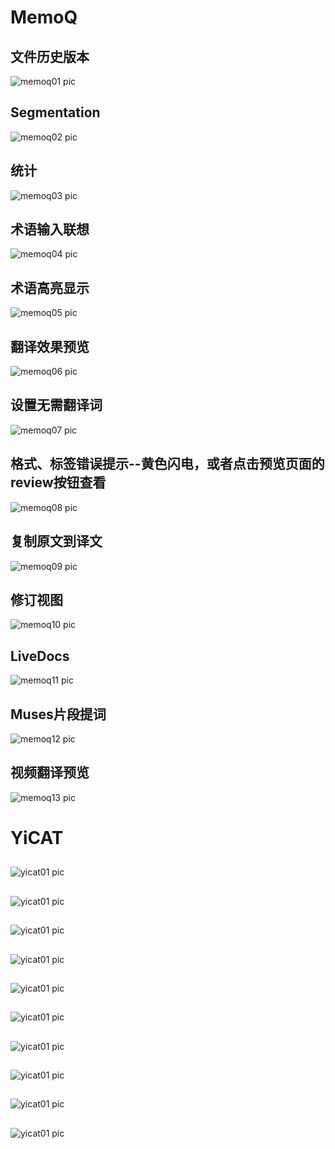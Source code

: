 # MemoQ

## 文件历史版本

![memoq01 pic](https://github.com/JayKay7812/Database-Theory-2/blob/master/课后作业01/img/memoq01.png)

## Segmentation

![memoq02 pic](https://github.com/JayKay7812/Database-Theory-2/blob/master/课后作业01/img/memoq02.png)

## 统计

![memoq03 pic](https://github.com/JayKay7812/Database-Theory-2/blob/master/课后作业01/img/memoq03.png)

## 术语输入联想

![memoq04 pic](https://github.com/JayKay7812/Database-Theory-2/blob/master/课后作业01/img/memoq04.png)

## 术语高亮显示

![memoq05 pic](https://github.com/JayKay7812/Database-Theory-2/blob/master/课后作业01/img/memoq05.png)

## 翻译效果预览

![memoq06 pic](https://github.com/JayKay7812/Database-Theory-2/blob/master/课后作业01/img/memoq06.png)

## 设置无需翻译词

![memoq07 pic](https://github.com/JayKay7812/Database-Theory-2/blob/master/课后作业01/img/memoq07.png)

## 格式、标签错误提示--黄色闪电，或者点击预览页面的review按钮查看

![memoq08 pic](https://github.com/JayKay7812/Database-Theory-2/blob/master/课后作业01/img/memoq08.png)

## 复制原文到译文

![memoq09 pic](https://github.com/JayKay7812/Database-Theory-2/blob/master/课后作业01/img/memoq09.png)

## 修订视图

![memoq10 pic](https://github.com/JayKay7812/Database-Theory-2/blob/master/课后作业01/img/memoq10.png)

## LiveDocs

![memoq11 pic](https://github.com/JayKay7812/Database-Theory-2/blob/master/课后作业01/img/memoq11.png)

## Muses片段提词

![memoq12 pic](https://github.com/JayKay7812/Database-Theory-2/blob/master/课后作业01/img/memoq12.png)

## 视频翻译预览

![memoq13 pic](https://github.com/JayKay7812/Database-Theory-2/blob/master/课后作业01/img/memoq13.png)


# YiCAT

##

![yicat01 pic]()

##

![yicat01 pic]()

##

![yicat01 pic]()

##

![yicat01 pic]()

##

![yicat01 pic]()

##

![yicat01 pic]()

##

![yicat01 pic]()

##

![yicat01 pic]()

##

![yicat01 pic]()

##

![yicat01 pic]()


